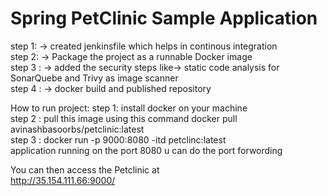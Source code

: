 # Spring PetClinic Sample Application
step 1: -> created jenkinsfile which helps in continous integration <br />
step 2: -> Package the project as a runnable Docker image <br />
step 3 : -> added the security steps like-> static code analysis for SonarQuebe and Trivy as image scanner <br />
step 4 : -> docker build and published repository <br /> 

How to run project:
step 1: install docker on your machine <br />
step 2 : pull this image using this command docker pull avinashbasoorbs/petclinic:latest <br />
step 3 : docker run  -p 9000:8080 -itd  petclinc:latest <br />
application running on the port 8080 u can do the port forwording <br />

You can then access the Petclinic at <br />
http://35.154.111.66:9000/ 
    
